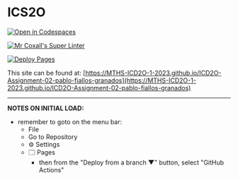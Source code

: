# ICS2O

[![Open in Codespaces](https://classroom.github.com/assets/launch-codespace-7f7980b617ed060a017424585567c406b6ee15c891e84e1186181d67ecf80aa0.svg)](https://classroom.github.com/open-in-codespaces?assignment_repo_id=14395872)

[![Mr Coxall's Super Linter](https://github.com/MTHS-ICD2O-1-2023/ICD2O-Assignment-02-pablo-fiallos-granados/workflows/Mr%20Coxall's%20Super%20Linter/badge.svg)](https://github.com/MTHS-ICD2O-1-2023/ICD2O-Assignment-02-pablo-fiallos-granados/actions)

[![Deploy Pages](https://github.com/MTHS-ICD2O-1-2023/ICD2O-Assignment-02-pablo-fiallos-granados/workflows/Deploy%20Pages/badge.svg)](https://github.com/MTHS-ICD2O-1-2023/ICD2O-Assignment-02-pablo-fiallos-granados/actions)

This site can be found at: [https://MTHS-ICD2O-1-2023.github.io/ICD2O-Assignment-02-pablo-fiallos-granados](https://MTHS-ICD2O-1-2023.github.io/ICD2O-Assignment-02-pablo-fiallos-granados)

---

**NOTES ON INITIAL LOAD:**
- remember to goto on the menu bar:
  - File
  - Go to Repository
  - ⚙ Settings
  - 🗔 Pages
    - then from the "Deploy from a branch ▼" button, select "GitHub Actions"
